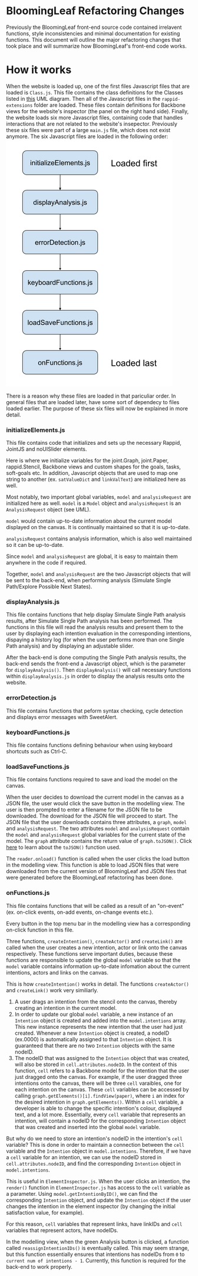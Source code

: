 # BloomingLeaf Refactoring Changes
Previously the BloomingLeaf front-end source code contained irrelavent functions, style inconsistencies and minimal documentation for existing functions. This document will outline the major refactoring changes that took place and will summarize how BloomingLeaf's front-end code works.

# How it works
When the website is loaded up, one of the first files Javascript files that are loaded is ```Class.js```.
This file contains the class definitions for the Classes listed in [this]() UML diagram.
Then all of the Javascript files in the ```rappid-extensions``` folder are loaded. These files contain definitions for Backbone views for the website's inspector (the panel on the right hand side). 
Finally, the website loads six more Javascript files, containing code that handles interactions that are not related to the website's insepector. Previously these six files were part of a large ```main.js``` file, which does not exist anymore. The six Javascript files are loaded in the following order:
![Loading diagram](./loading_diagram.png?raw=true "Title")

There is a reason why these files are loaded in that pariculiar order. In general files that are loaded later, have some sort of dependecy to files loaded earlier. The purpose of these six files will now be explained in more detail.

### initializeElements.js
This file contains code that initializes and sets up the necessary Rappid, JointJS and noUISlider elements.

Here is where we initialize variables for the  joint.Graph, joint.Paper, rappid.Stencil, Backbone views and custom shapes for the goals, tasks, soft-goals etc. In addition, Javascript objects that are used to map one string to another (ex. ```satValueDict``` and ```linkValText```) are initialized here as well.

Most notably, two important global variables, ```model``` and ```analysisRequest``` are initialized here as well. ```model``` is a ```Model``` object and ```analysisRequest``` is an ```AnalysisRequest``` object (see UML).

```model``` would contain up-to-date information about the current model displayed on the canvas. It is continually maintained so that it is up-to-date.

```analysisRequest``` contains analysis information, which is also well maintained so it can be up-to-date.

Since ```model``` and ```analysisRequest``` are global, it is easy to maintain them anywhere in the code if required.

Together, ```model``` and ```analysisRequest``` are the two Javascript objects that will be sent to the back-end, when performing analysis (Simulate Single Path/Explore Possible Next States). 

### displayAnalysis.js
This file contains functions that help display Simulate Single Path analysis results, after Simulate Single Path analysis has been performed. The functions in this file will read the analysis results and present them to the user by displaying each intention evaluation in the corresponding intentions, dispaying a history log (for when the user performs more than one Single Path analysis) and by displaying an adjustable slider. 

After the back-end is done computing the Single Path analysis results, the back-end sends the front-end a Javascript object, which is the parameter for ```displayAnalysis()```. Then ```displayAnalysis()``` will call necessary functions within ```displayAnalysis.js``` in order to display the analysis results onto the website.

### errorDetection.js
This file contains functions that peform syntax checking, cycle detection and displays error messages with SweetAlert.

### keyboardFunctions.js
This file contains functions defining behaviour when using keyboard shortcuts such as Ctrl-C.

### loadSaveFunctions.js
This file contains functions required to save and load the model on the canvas.

When the user decides to download the current model in the canvas as a JSON file, the user would click the save button in the modelling view. The user is then prompted to enter a filename for the JSON file to be downloaded. The download for the JSON file will proceed to start. The JSON file that the user downloads contains three attributes, a ```graph```, ```model``` and ```analysisRequest```. The two attributes ```model``` and ```analysisRequest``` contain the ```model``` and ```analysisRequest``` global variables for the current state of the model. The ```graph``` attribute contains the return value of ```graph.toJSON()```. Click [here](https://resources.jointjs.com/docs/jointjs/v2.1/joint.html#dia.Graph.prototype.toJSON) to learn about the ```toJSON()``` function used.

The ```reader.onload()``` function is called when the user clicks the load button in the modelling view. This function is able to load JSON files that were downloaded from the current version of BloomingLeaf and JSON files that were generated before the BloomingLeaf refactoring has been done.

### onFunctions.js
This file contains functions that will be called as a result of an "on-event" (ex. on-click events, on-add events, on-change events etc.).

Every button in the top menu bar in the modelling view has a corresponding on-click function in this file. 

Three functions, ```createIntention()```, ```createActor()``` and ```createLink()``` are called when the user creates a new intention, actor or link onto the canvas respectively. These functions serve important duties, because these functions are responsible to update the global ```model``` variable so that the ```model``` variable contains information up-to-date infomation about the current intentions, actors and links on the canvas.

This is how ```createIntention()``` works in detail.
The functions ```createActor()``` and ```createLink()``` work very similiarly.
1. A user drags an intention from the stencil onto the canvas, thereby creating an intention in the current model. 
2. In order to update our global ```model``` variable, a new instance of an ```Intention``` object is created and added into the ```model.intentions``` array. This new instance represents the new intention that the user had just created. Whenever a new ```Intention``` object is created, a nodeID (ex.0000) is automatically assigned to that ```Intention``` object. It is guaranteed that there are no two ```Intention``` objects with the same nodeID. 
3. The nodeID that was assigned to the ```Intention``` object that was created, will also be stored in ```cell.attributes.nodeID```.
In the context of this function, ```cell``` refers to a Backbone model for the intention that the user just dragged onto the canvas. For example, if the user dragged three intentions onto the canvas, there will be three ```cell``` varaibles, one for each intention on the canvas. These ```cell``` variables can be accessed by calling ```graph.getElements()[i].findView(paper)```, where `i` an index for the desired intention in ```graph.getElements()```.
Within a ```cell``` variable, a developer is able to change the specific intention's colour, displayed text, and a lot more. Essentially, every ```cell``` variable that represents an intention, will contain a nodeID for the corresponding ```Intention``` object that was created and inserted into the global ```model``` variable.

But why do we need to store an intention's nodeID in the intention's ```cell``` variable? This is done in order to maintain a connection between the ```cell``` variable and the ```Intention``` object in ```model.intentions```. Therefore, if we have a ```cell``` variable for an intention, we can use the nodeID stored in ```cell.attributes.nodeID```, and find the corresponding ```Intention``` object in ```model.intentions```.

This is useful in ```ElementInspector.js```. When the user clicks an intention, the ```render()``` function in ```ElementInspector.js``` has access to the ```cell``` variable as a parameter. Using ```model.getIntentionByID()```, we can find the corresponding ```Intention``` object, and update the ```Intention``` object if the user changes the intention in the element inspector (by changing the initial satisfaction value, for example).

For this reason, ```cell``` variables that represent links, have linkIDs and ```cell``` variables that represent actors, have nodeIDs.


In the modelling view, when the green Analysis button is clicked, a function called ```reassignIntentionIDs()``` is eventually called. This may seem strange, but this function essentially ensures that intentions has nodeIDs from ```0``` to ```current num of intentions - 1```. Currently, this function is required for the back-end to work properly. 





